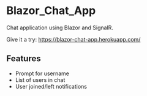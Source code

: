 # Blazor_Chat_App
Chat application using Blazor and SignalR.

Give it a try: https://blazor-chat-app.herokuapp.com/

## Features
- Prompt for username
- List of users in chat
- User joined/left notifications
